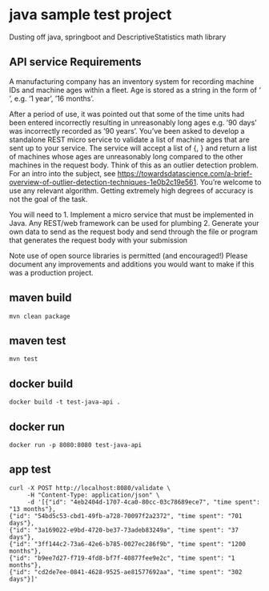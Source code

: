 # java sample test project

Dusting off java, springboot and DescriptiveStatistics math library

## API service Requirements

A manufacturing company has an inventory system for recording machine IDs and machine ages within a fleet.
Age is stored as a string in the form of ‘<number> <time unit>’, e.g. ‘1 year’, ’16 months’.

After a period of use, it was pointed out that some of the time units had been entered incorrectly resulting in unreasonably long ages e.g. ’90 days’ was incorrectly recorded as ’90 years’.
You’ve been asked to develop a standalone REST micro service to validate a list of machine ages that are sent up to your service.
The service will accept a list of {<machine ID>, <age string>} and return a list of machines whose ages are unreasonably long compared to the other machines in the request body.
Think of this as an outlier detection problem. For an intro into the subject, see https://towardsdatascience.com/a-brief-overview-of-outlier-detection-techniques-1e0b2c19e561.
You’re welcome to use any relevant algorithm. Getting extremely high degrees of accuracy is not the goal of the task.

You will need to
    1. Implement a micro service that must be implemented in Java. Any REST/web framework can be used for plumbing
    2. Generate your own data to send as the request body and send through the file or program that generates the request body with your submission

Note use of open source libraries is permitted (and encouraged!)
Please document any improvements and additions you would want to make if this was a production project.

## maven build
```
mvn clean package
```

## maven test
```
mvn test
```

## docker build
```
docker build -t test-java-api .
```


## docker run
```
docker run -p 8080:8080 test-java-api
```

## app test
```
curl -X POST http://localhost:8080/validate \
     -H "Content-Type: application/json" \
     -d '[{"id": "4eb2404d-1707-4ca0-80cc-03c78689ece7", "time spent": "13 months"},
{"id": "54bd5c53-cbd1-49fb-a728-70097f2a2372", "time spent": "701 days"},
{"id": "3a169022-e9bd-4720-be37-73adeb83249a", "time spent": "37 days"},
{"id": "3ff144c2-73a6-42e6-b785-0027ec286f9b", "time spent": "1200 months"},
{"id": "b9ee7d27-f719-4fd8-bf7f-40877fee9e2c", "time spent": "1 months"},
{"id": "cd2de7ee-0841-4628-9525-ae81577692aa", "time spent": "302 days"}]'
```